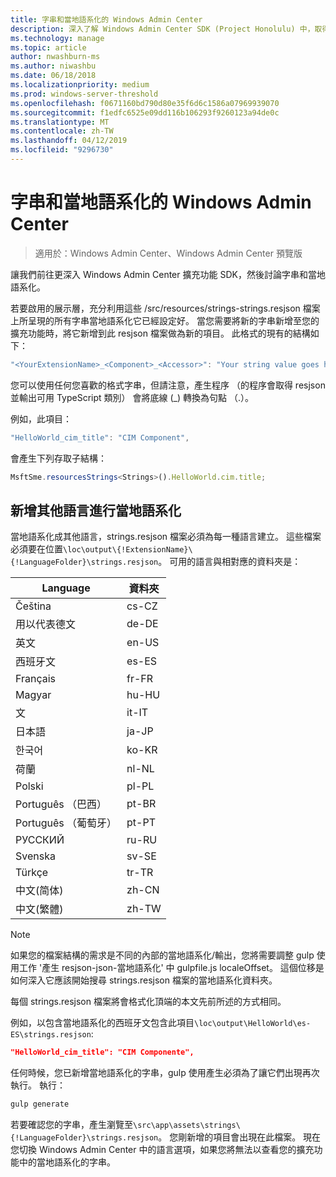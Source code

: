 ```yaml
---
title: 字串和當地語系化的 Windows Admin Center
description: 深入了解 Windows Admin Center SDK (Project Honolulu) 中，取得您的字串準備好進行當地語系化
ms.technology: manage
ms.topic: article
author: nwashburn-ms
ms.author: niwashbu
ms.date: 06/18/2018
ms.localizationpriority: medium
ms.prod: windows-server-threshold
ms.openlocfilehash: f0671160bd790d80e35f6d6c1586a07969939070
ms.sourcegitcommit: f1edfc6525e09dd116b106293f9260123a94de0c
ms.translationtype: MT
ms.contentlocale: zh-TW
ms.lasthandoff: 04/12/2019
ms.locfileid: "9296730"
---
```

# 字串和當地語系化的 Windows Admin Center #

>適用於：Windows Admin Center、Windows Admin Center 預覽版

讓我們前往更深入 Windows Admin Center 擴充功能 SDK，然後討論字串和當地語系化。

若要啟用的展示層，充分利用這些 /src/resources/strings-strings.resjson 檔案上所呈現的所有字串當地語系化它已經設定好。 當您需要將新的字串新增至您的擴充功能時，將它新增到此 resjson 檔案做為新的項目。 此格式的現有的結構如下：

``` ts
"<YourExtensionName>_<Component>_<Accessor>": "Your string value goes here.",
```

您可以使用任何您喜歡的格式字串，但請注意，產生程序 （的程序會取得 resjson 並輸出可用 TypeScript 類別） 會將底線 (_) 轉換為句點 （.）。

例如，此項目：
``` ts
"HelloWorld_cim_title": "CIM Component",
```
會產生下列存取子結構：
``` ts
MsftSme.resourcesStrings<Strings>().HelloWorld.cim.title;
```

## 新增其他語言進行當地語系化 ## 

當地語系化成其他語言，strings.resjson 檔案必須為每一種語言建立。 這些檔案必須要在位置```\loc\output\{!ExtensionName}\{!LanguageFolder}\strings.resjson```。 可用的語言與相對應的資料夾是：

| Language      | 資料夾      |
| ------------- |-------------|
| Čeština | cs-CZ |
| 用以代表德文 | de-DE |
| 英文 | en-US |
| 西班牙文 | es-ES |
| Français | fr-FR | 
| Magyar | hu-HU | 
| 文 | it-IT |
| 日本語 | ja-JP | 
| 한국어 | ko-KR | 
| 荷蘭 | nl-NL |
| Polski | pl-PL |
| Português （巴西） | pt-BR |
| Português （葡萄牙） | pt-PT |
| РУССКИЙ | ru-RU |
| Svenska | sv-SE |
| Türkçe    | tr-TR |
| 中文(简体) | zh-CN |
| 中文(繁體) | zh-TW |
> [!NOTE]
> 如果您的檔案結構的需求是不同的內部的當地語系化/輸出，您將需要調整 gulp 使用工作 '產生 resjson-json-當地語系化' 中 gulpfile.js localeOffset。 這個位移是如何深入它應該開始搜尋 strings.resjson 檔案的當地語系化資料夾。

每個 strings.resjson 檔案將會格式化頂端的本文先前所述的方式相同。 

例如，以包含當地語系化的西班牙文包含此項目```\loc\output\HelloWorld\es-ES\strings.resjson```: 
```json
"HelloWorld_cim_title": "CIM Componente",
```
任何時候，您已新增當地語系化的字串，gulp 使用產生必須為了讓它們出現再次執行。 執行：
``` cmd
gulp generate 
```

若要確認您的字串，產生瀏覽至```\src\app\assets\strings\{!LanguageFolder}\strings.resjson```。 您剛新增的項目會出現在此檔案。
現在您切換 Windows Admin Center 中的語言選項，如果您將無法以查看您的擴充功能中的當地語系化的字串。 
